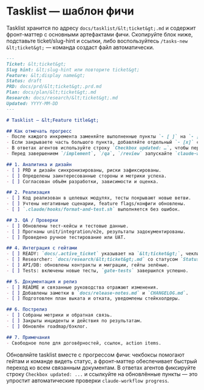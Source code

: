 # Tasklist — шаблон фичи

Tasklist хранится по адресу `docs/tasklist/&lt;ticket&gt;.md` и содержит фронт-маттер с основными артефактами фичи. Скопируйте блок ниже, подставьте ticket/slug-hint и ссылки, либо воспользуйтесь `/tasks-new &lt;ticket&gt;` — команда создаст файл автоматически.

```markdown
---
Ticket: &lt;ticket&gt;
Slug hint: &lt;slug-hint или повторите ticket&gt;
Feature: &lt;display name&gt;
Status: draft
PRD: docs/prd/&lt;ticket&gt;.prd.md
Plan: docs/plan/&lt;ticket&gt;.md
Research: docs/research/&lt;ticket&gt;.md
Updated: YYYY-MM-DD
---

# Tasklist — &lt;Feature title&gt;

## Как отмечать прогресс
- После каждого инкремента заменяйте выполненные пункты `- [ ]` на `- [x]`, добавляя в конце `— YYYY-MM-DD • итерация N` и ссылку на PR/commit или краткое описание результата.
- Если закрываете часть большого пункта, добавляйте отдельный `- [x]` с пояснением, что именно готово (история прогресса сохраняется).
- В ответах агентов используйте строку `Checkbox updated: …`, чтобы перечислить закрытые элементы и договорённости на следующий шаг.
- Перед завершением `/implement`, `/qa`, `/review` запускайте `claude-workflow progress --source <этап> --ticket "&lt;ticket&gt;"` — утилита проверит, что появились новые `- [x]` и подскажет, если tasklist не обновлён.

## 1. Аналитика и дизайн
- [ ] PRD и дизайн синхронизированы, риски зафиксированы.
- [ ] Определены заинтересованные стороны и метрики успеха.
- [ ] Согласован объём разработки, зависимости и оценка.

## 2. Реализация
- [ ] Код реализован в целевых модулях, тесты покрывают новые ветви.
- [ ] Учтены негативные сценарии, feature flags/конфиги обновлены.
- [ ] `.claude/hooks/format-and-test.sh` выполняется без ошибок.

## 3. QA / Проверки
- [ ] Обновлены тест-кейсы и тестовые данные.
- [ ] Прогнаны unit/integration/e2e, результаты задокументированы.
- [ ] Проведено ручное тестирование или UAT.

## 4. Интеграция с гейтами
- [ ] READY: `docs/.active_ticket` указывает на `&lt;ticket&gt;`, чеклист READY.
- [ ] Researcher: `docs/research/&lt;ticket&gt;.md` со статусом `Status: reviewed`.
- [ ] API/DB: обновлены контракты и миграции, гейты зелёные.
- [ ] Tests: включены новые тесты, `gate-tests` завершился успешно.

## 5. Документация и релиз
- [ ] README и связанные руководства отражают изменения.
- [ ] Добавлены заметки в `docs/release-notes.md` и `CHANGELOG.md`.
- [ ] Подготовлен план выката и отката, уведомлены стейкхолдеры.

## 6. Пострелиз
- [ ] Собраны метрики и обратная связь.
- [ ] Закрыты инциденты и действия по результатам.
- [ ] Обновлён roadmap/бэклог.

## 7. Примечания
- Свободное поле для договёрностей, ссылок, action items.
```

Обновляйте tasklist вместе с прогрессом фичи: чекбоксы помогают гейтам и команде видеть статус, а фронт-маттер обеспечивает быстрый переход ко всем связанным документам. В ответах агентов фиксируйте строку `Checkbox updated: ...` и ссылкуйте на обновлённые пункты — это упростит автоматические проверки `claude-workflow progress`.
